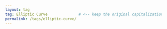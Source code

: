 ```yaml
---
layout: tag
tag: Elliptic Curve              # <‑‑ keep the original capitalization!
permalink: /tags/elliptic-curve/
---
```

